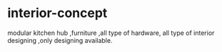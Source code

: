 # interior-concept
modular kitchen hub ,furniture ,all type of hardware, all type of interior designing ,only designing available.
